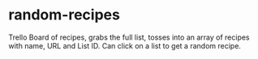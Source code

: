 random-recipes
==============

Trello Board of recipes, grabs the full list, tosses into an array of recipes with name, URL and List ID. Can click on a list to get a random recipe. 
